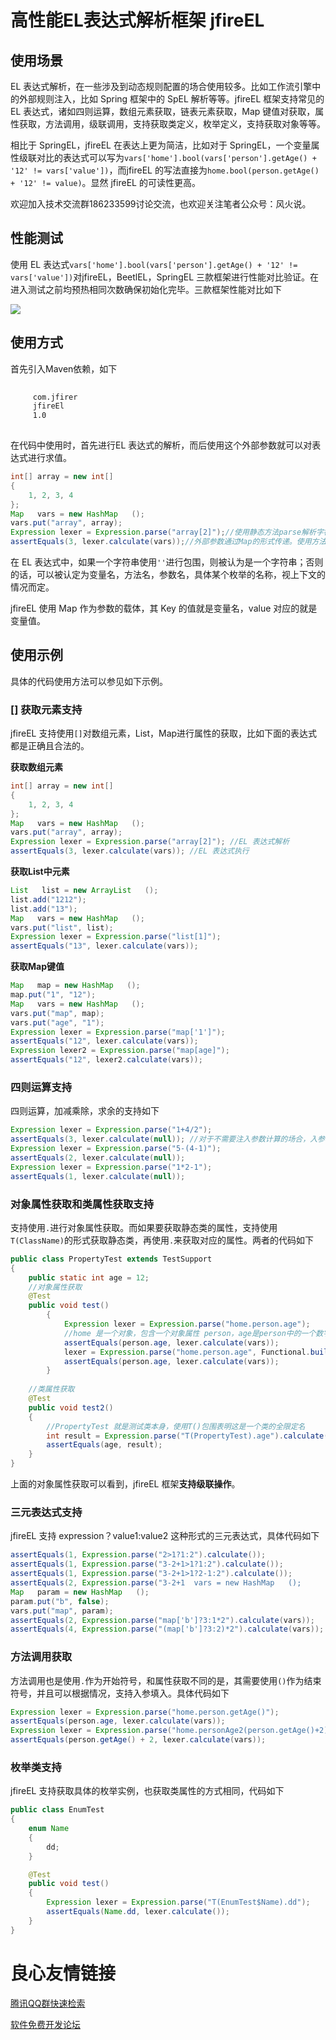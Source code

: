 # 高性能EL表达式解析框架 jfireEL

## 使用场景

EL 表达式解析，在一些涉及到动态规则配置的场合使用较多。比如工作流引擎中的外部规则注入，比如 Spring 框架中的 SpEL 解析等等。jfireEL 框架支持常见的 EL 表达式，诸如四则运算，数组元素获取，链表元素获取，Map 键值对获取，属性获取，方法调用，级联调用，支持获取类定义，枚举定义，支持获取对象等等。

相比于 SpringEL，jfireEL 在表达上更为简洁，比如对于 SpringEL，一个变量属性级联对比的表达式可以写为`vars['home'].bool(vars['person'].getAge() + '12' != vars['value'])`，而jfireEL 的写法直接为`home.bool(person.getAge() + '12' != value)`。显然 jfireEL 的可读性更高。

欢迎加入技术交流群186233599讨论交流，也欢迎关注笔者公众号：风火说。
## 性能测试

使用 EL 表达式`vars['home'].bool(vars['person'].getAge() + '12' != vars['value'])`对jfireEL，BeetlEL，SpringEL 三款框架进行性能对比验证。在进入测试之前均预热相同次数确保初始化完毕。三款框架性能对比如下

![](https://markdownpic-1251577930.cos.ap-chengdu.myqcloud.com/20200208145713.png)

## 使用方式

首先引入Maven依赖，如下

```xml
 
     com.jfirer 
     jfireEl 
     1.0 
 
```

在代码中使用时，首先进行EL 表达式的解析，而后使用这个外部参数就可以对表达式进行求值。

```java
int[] array = new int[]
{
    1, 2, 3, 4
};
Map   vars = new HashMap   ();
vars.put("array", array);
Expression lexer = Expression.parse("array[2]");//使用静态方法parse解析字符串形式的EL表达式，得到一个表达式实例。该表达式是一个并发安全的实例，可以供后续反复的并发的调用。一次生成即可，无需反复生成。
assertEquals(3, lexer.calculate(vars));//外部参数通过Map的形式传递。使用方法calculate根据给定的参数计算得到表达式的值
```

在 EL 表达式中，如果一个字符串使用`''`进行包围，则被认为是一个字符串；否则的话，可以被认定为变量名，方法名，参数名，具体某个枚举的名称，视上下文的情况而定。

jfireEL 使用 Map 作为参数的载体，其 Key 的值就是变量名，value 对应的就是变量值。

## 使用示例

具体的代码使用方法可以参见如下示例。

### [] 获取元素支持

jfireEL 支持使用`[]`对数组元素，List，Map进行属性的获取，比如下面的表达式都是正确且合法的。

**获取数组元素**

```java
int[] array = new int[]
{
    1, 2, 3, 4
};
Map   vars = new HashMap   ();
vars.put("array", array);
Expression lexer = Expression.parse("array[2]"); //EL 表达式解析
assertEquals(3, lexer.calculate(vars)); //EL 表达式执行
```

**获取List中元素**

```java
List   list = new ArrayList   ();
list.add("1212");
list.add("13");
Map   vars = new HashMap   ();
vars.put("list", list);
Expression lexer = Expression.parse("list[1]");
assertEquals("13", lexer.calculate(vars));
```

**获取Map键值**

```java
Map   map = new HashMap   ();
map.put("1", "12");
Map   vars = new HashMap   ();
vars.put("map", map);
vars.put("age", "1");
Expression lexer = Expression.parse("map['1']");
assertEquals("12", lexer.calculate(vars));
Expression lexer2 = Expression.parse("map[age]");
assertEquals("12", lexer2.calculate(vars));
```

### 四则运算支持

四则运算，加减乘除，求余的支持如下

```java
Expression lexer = Expression.parse("1+4/2");
assertEquals(3, lexer.calculate(null)); //对于不需要注入参数计算的场合，入参可以直接为null，不影响运算
Expression lexer = Expression.parse("5-(4-1)");
assertEquals(2, lexer.calculate(null));
Expression lexer = Expression.parse("1*2-1");
assertEquals(1, lexer.calculate(null));
```

### 对象属性获取和类属性获取支持

支持使用`.`进行对象属性获取。而如果要获取静态类的属性，支持使用`T(ClassName)`的形式获取静态类，再使用`.`来获取对应的属性。两者的代码如下

```java
public class PropertyTest extends TestSupport
{
    public static int age = 12;
    //对象属性获取
    @Test
    public void test()
        {
            Expression lexer = Expression.parse("home.person.age");
            //home 是一个对象，包含一个对象属性 person，age是person中的一个数字属性
            assertEquals(person.age, lexer.calculate(vars));
            lexer = Expression.parse("home.person.age", Functional.build().setPropertyFetchByUnsafe(true).setRecognizeEveryTime(false).toFunction());
            assertEquals(person.age, lexer.calculate(vars));
        }
        
    //类属性获取
    @Test
    public void test2()
    {
        //PropertyTest 就是测试类本身，使用T()包围表明这是一个类的全限定名
        int result = Expression.parse("T(PropertyTest).age").calculate();
        assertEquals(age, result);
    }
}
```

上面的对象属性获取可以看到，jfireEL 框架**支持级联操作**。

### 三元表达式支持

jfireEL 支持 expression？value1:value2 这种形式的三元表达式，具体代码如下

```java
assertEquals(1, Expression.parse("2>1?1:2").calculate());
assertEquals(1, Expression.parse("3-2+1>1?1:2").calculate());
assertEquals(1, Expression.parse("3-2+1>1?2-1:2").calculate());
assertEquals(2, Expression.parse("3-2+1  vars = new HashMap   ();
Map   param = new HashMap   ();
param.put("b", false);
vars.put("map", param);
assertEquals(2, Expression.parse("map['b']?3:1*2").calculate(vars));
assertEquals(4, Expression.parse("(map['b']?3:2)*2").calculate(vars));
```

### 方法调用获取

方法调用也是使用`.`作为开始符号，和属性获取不同的是，其需要使用`()`作为结束符号，并且可以根据情况，支持入参填入。具体代码如下

```java
Expression lexer = Expression.parse("home.person.getAge()");
assertEquals(person.age, lexer.calculate(vars));
Expression lexer = Expression.parse("home.personAge2(person.getAge()+2)");//方法调用支持入参，并且支持在入参中执行计算
assertEquals(person.getAge() + 2, lexer.calculate(vars));
```

### 枚举类支持

jfireEL 支持获取具体的枚举实例，也获取类属性的方式相同，代码如下

```java
public class EnumTest
{
    enum Name
    {
        dd;
    }

    @Test
    public void test()
    {
        Expression lexer = Expression.parse("T(EnumTest$Name).dd");
        assertEquals(Name.dd, lexer.calculate());
    }
}
```



 # 良心友情链接

[腾讯QQ群快速检索](http://u.720life.cn/s/8cf73f7c)

[软件免费开发论坛](http://u.720life.cn/s/bbb01dc0)